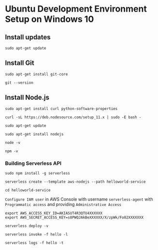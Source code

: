# Ubuntu Development Environment Setup on Windows 10

## Install updates

```sudo apt-get update```

## Install Git
```sudo apt-get install git-core```

```git --version```

## Install Node.js
```sudo apt-get install curl python-software-properties```

```curl -sL https://deb.nodesource.com/setup_11.x | sudo -E bash -```

```sudo apt-get update```

```sudo apt-get install nodejs```

```node -v```

```npm -v```

### Building Serverless API
```sudo npm install -g serverless```

```serverless create --template aws-nodejs --path helloworld-service```

```cd helloworld-service```

```Configure IAM user``` in AWS Console with username ```serverless-agent``` with ```Programmatic access``` and providing ```Administrative Access```

```
export AWS_ACCESS_KEY_ID=AKIASUT4R3QTU4XXXXXX
export AWS_SECRET_ACCESS_KEY=s8PWQJAkBeXXXXXX/X/zpWk/Fo02XXXXXXX
```

```serverless deploy -v```

```serverless invoke -f hello -l```

```serverless logs -f hello -t```
